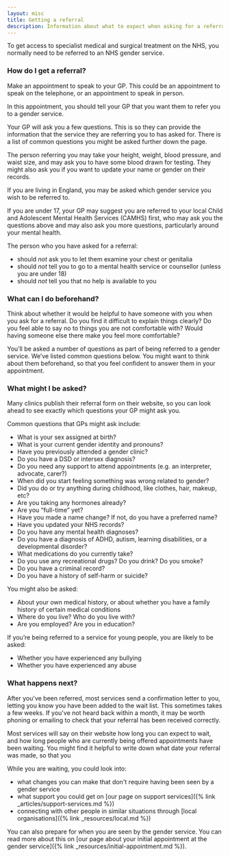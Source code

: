 ```yaml
---
layout: misc
title: Getting a referral
description: Information about what to expect when asking for a referral to a gender service
---
```


To get access to specialist medical and surgical treatment on the NHS, you normally need to be referred to an NHS gender service. 

### How do I get a referral?

Make an appointment to speak to your GP. This could be an appointment to speak on the telephone, or an appointment to speak in person.

In this appointment, you should tell your GP that you want them to refer you to a gender service.

Your GP will ask you a few questions. This is so they can provide the information that the service they are referring you to has asked for. There is a list of common questions you might be asked further down the page.

The person referring you may take your height, weight, blood pressure, and waist size, and may ask you to have some blood drawn for testing. They might also ask you if you want to update your name or gender on their records.

If you are living in England, you may be asked which gender service you wish to be referred to.

If you are under 17, your GP may suggest you are referred to your local Child and Adolescent Mental Health Services (CAMHS) first, who may ask you the questions above and may also ask you more questions, particularly around your mental health. 

The person who you have asked for a referral:

-   should *not* ask you to let them examine your chest or genitalia
-   should *not* tell you to go to a mental health service or counsellor (unless you are under 18)
-   should *not* tell you that no help is available to you

### What can I do beforehand?

Think about whether it would be helpful to have someone with you when you ask for a referral. Do you find it difficult to explain things clearly? Do you feel able to say no to things you are not comfortable with? Would having someone else there make you feel more comfortable?

You’ll be asked a number of questions as part of being referred to a gender service. We’ve listed common questions below. You might want to think about them beforehand, so that you feel confident to answer them in your appointment.

### What might I be asked?

Many clinics publish their referral form on their website, so you can look ahead to see exactly which questions your GP might ask you. 

Common questions that GPs might ask include:

-   What is your sex assigned at birth?
-   What is your current gender identity and pronouns?
-   Have you previously attended a gender clinic?
-   Do you have a DSD or intersex diagnosis?
-   Do you need any support to attend appointments (e.g. an interpreter, advocate, carer?)
-   When did you start feeling something was wrong related to gender?
-   Did you do or try anything during childhood, like clothes, hair, makeup, etc?
-   Are you taking any hormones already?
-   Are you “full-time” yet?
-   Have you made a name change? If not, do you have a preferred name?
-   Have you updated your NHS records?
-   Do you have any mental health diagnoses?
-   Do you have a diagnosis of ADHD, autism, learning disabilities, or a developmental disorder?
-   What medications do you currently take?
-   Do you use any recreational drugs? Do you drink? Do you smoke?
-   Do you have a criminal record?
-   Do you have a history of self-harm or suicide?

You might also be asked:

-   About your own medical history, or about whether you have a family history of certain medical conditions
-   Where do you live? Who do you live with?
-   Are you employed? Are you in education?  

If you’re being referred to a service for young people, you are likely to be asked:

-   Whether you have experienced any bullying
-   Whether you have experienced any abuse

### What happens next?

After you've been referred, most services send a confirmation letter to you, letting you know you have been added to the wait list. This sometimes takes a few weeks. If you've not heard back within a month, it may be worth phoning or emailing to check that your referral has been received correctly.

Most services will say on their website how long you can expect to wait, and how long people who are currently being offered appointments have been waiting. You might find it helpful to write down what date your referral was made, so that you 

While you are waiting, you could look into:

- what changes you can make that don't require having been seen by a gender service
- what support you could get on [our page on support services]({% link _articles/support-services.md %})
- connecting with other people in similar situations through [local organisations]({% link _resources/local.md %})

You can also prepare for when you are seen by the gender service. You can read more about this on [our page about your initial appointment at the gender service]({% link _resources/initial-appointment.md %}).
